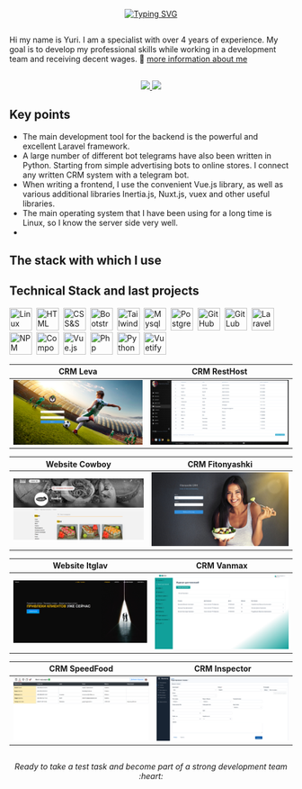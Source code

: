<div id="header" align="center">

<a href="https://git.io/typing-svg"><img src="https://readme-typing-svg.herokuapp.com?font=Fira+Code&pause=1000&color=0F3342&random=false&width=435&lines=I+am+a+Fullstack+Web+Developer" alt="Typing SVG" /></a>
</div>

##
Hi my name is Yuri. I am a specialist with over 4 years of experience.
My goal is to develop my professional skills while working in a development team and receiving decent wages. 📎 [more information about me](https://melvin-rulit.github.io/Resume/)
##

<p align='center'>
   <a href="https://www.linkedin.com/skill-assessments/hub/quizzes/">
       <img src="https://img.shields.io/badge/linkedin-%230077B5.svg?&style=for-the-badge&logo=linkedin&logoColor=white"/>
   </a>
   </a>
   <a href="https://t.me/melvin_rulit">
       <img src="https://img.shields.io/badge/Telegram-2CA5E0?style=for-the-badge&logo=telegram&logoColor=white"/>
   </a>

</p>

[comment]: <> (<p align='center'>)

[comment]: <> (   📫 Email: <a href='marchenko1985g@outlook.com'>marchenko1985g@outlook.com</a>)

[comment]: <> (</p>)

## Key points
*   The main development tool for the backend is the powerful and excellent Laravel framework. 
*   A large number of different bot telegrams have also been written in Python. Starting from simple advertising bots to online stores. I connect any written CRM system with a telegram bot.
*   When writing a frontend, I use the convenient Vue.js library, as well as various additional libraries Inertia.js, Nuxt.js, vuex and other useful libraries.
*   The main operating system that I have been using for a long time is Linux, so I know the server side very well.
*   
## The stack with which I use


## Technical Stack and last projects

<img src="https://cdn.jsdelivr.net/gh/devicons/devicon/icons/linux/linux-original.svg" title="Linux" width="40" height="40"/>&nbsp;
<img src="https://cdn.jsdelivr.net/gh/devicons/devicon/icons/html5/html5-original.svg" title="HTML" width="40" height="40"/>&nbsp; 
<img src="https://cdn.jsdelivr.net/gh/devicons/devicon/icons/css3/css3-original.svg" title="CSS&SCSS" width="40" height="40"/>&nbsp; <img src="https://cdn.jsdelivr.net/gh/devicons/devicon/icons/bootstrap/bootstrap-original.svg" title="Bootstrap" width="40" height="40"/>&nbsp;
<img src="https://cdn.jsdelivr.net/gh/devicons/devicon/icons/tailwindcss/tailwindcss-plain.svg" title="Tailwindcss" width="40" height="40"/>&nbsp; <img src="https://cdn.jsdelivr.net/gh/devicons/devicon/icons/mysql/mysql-original.svg" title="Mysql" width="40" height="40"/>&nbsp;
<img src="https://cdn.jsdelivr.net/gh/devicons/devicon/icons/postgresql/postgresql-original.svg" title="PostgreSQL" width="40" height="40"/>&nbsp; <img src="https://cdn.jsdelivr.net/gh/devicons/devicon/icons/github/github-original.svg" title="GitHub" width="40" height="40"/>&nbsp;
<img src="https://cdn.jsdelivr.net/gh/devicons/devicon/icons/gitlab/gitlab-original.svg" title="GitLub" width="40" height="40"/>&nbsp; <img src="https://cdn.jsdelivr.net/gh/devicons/devicon/icons/laravel/laravel-plain.svg" title="Laravel" width="40" height="40"/>&nbsp;
<img src="https://cdn.jsdelivr.net/gh/devicons/devicon/icons/npm/npm-original-wordmark.svg" title="NPM" width="40" height="40"/>&nbsp; <img src="https://cdn.jsdelivr.net/gh/devicons/devicon/icons/composer/composer-original.svg" title="Composer" width="40" height="40"/>&nbsp;
<img src="https://cdn.jsdelivr.net/gh/devicons/devicon/icons/vuejs/vuejs-original.svg" title="Vue.js" width="40" height="40"/>&nbsp; <img src="https://cdn.jsdelivr.net/gh/devicons/devicon/icons/php/php-original.svg" title="Php" width="40" height="40"/>&nbsp;
<img src="https://cdn.jsdelivr.net/gh/devicons/devicon/icons/python/python-original.svg" title="Python" width="40" height="40"/>&nbsp; <img src="https://cdn.jsdelivr.net/gh/devicons/devicon/icons/vuetify/vuetify-original.svg" title="Vuetify" width="40" height="40"/>&nbsp;


| CRM Leva | CRM RestHost |
| ------------ | ------------- |
|<img src="https://github.com/melvin-rulit/Resume/blob/master/images/Leva.png" width="450">|<img src="https://github.com/melvin-rulit/Resume/blob/master/images/byUa.png" width="450"> |

| Website Cowboy | CRM Fitonyashki  |
| ------------ | ------------- |
|<img src="https://github.com/melvin-rulit/Resume/blob/master/images/cowboy.png" width="450">|<img src="https://github.com/melvin-rulit/Resume/blob/master/images/fito.png" width="450"> |

| Website Itglav | CRM Vanmax  |
| ------------ | ------------- |
|<img src="https://github.com/melvin-rulit/Resume/blob/master/images/itglav.png" width="450">|<img src="https://github.com/melvin-rulit/Resume/blob/master/images/vanmax.png" width="450"> |

|  CRM  SpeedFood | CRM Inspector |
| ------------ | ------------- |
|<img src="https://github.com/melvin-rulit/Resume/blob/master/images/fitoniachi.png" width="450">|<img src="https://github.com/melvin-rulit/Resume/blob/master/images/inspector.png" width="450"> |

##

<div align=center>
<h6>Ready to take a test task and become part of a strong development team :heart:</h6>
</div>
